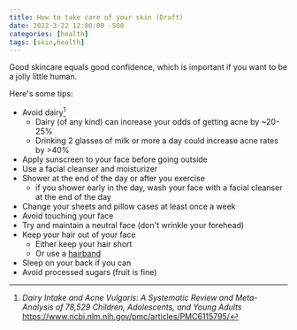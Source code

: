```yaml
---
title: How to take care of your skin (Draft) 
date: 2022-3-22 12:00:00 -500
categories: [health]
tags: [skin,health]
---
```


Good skincare equals good confidence, which is important if you want to be a jolly little human.

Here's some tips:
* Avoid dairy[^fn1]
    - Dairy (of any kind) can increase your odds of getting acne by ~20-25%
    - Drinking 2 glasses of milk or more a day could increase acne rates by >40%
* Apply sunscreen to your face before going outside
* Use a facial cleanser and moisturizer
* Shower at the end of the day or after you exercise
    * if you shower early in the day, wash your face with a facial cleanser at the end of the day
* Change your sheets and pillow cases at least once a week 
* Avoid touching your face
* Try and maintain a neutral face (don't wrinkle your forehead)
* Keep your hair out of your face
    * Either keep your hair short
    * Or use a [hairband](https://www.amazon.com/gp/product/B07VFYM5B5/ref=ppx_yo_dt_b_search_asin_title?ie=UTF8&psc=1) 
* Sleep on your back if you can
* Avoid processed sugars (fruit is fine)

[^fn1]: *Dairy Intake and Acne Vulgaris: A Systematic Review and Meta-Analysis of 78,529 Children, Adolescents, and Young Adults* <https://www.ncbi.nlm.nih.gov/pmc/articles/PMC6115795/>